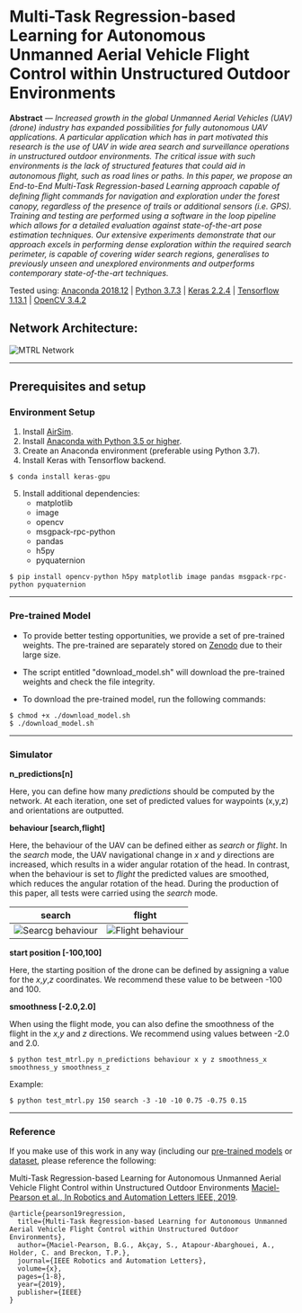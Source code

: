 # Multi-Task Regression-based Learning for Autonomous Unmanned Aerial Vehicle Flight Control within Unstructured Outdoor Environments



**Abstract** *— Increased growth in the global Unmanned Aerial Vehicles (UAV) (drone) industry has expanded possibilities for fully autonomous UAV applications. A particular application which has in part motivated this research is the use of UAV in wide area search and surveillance operations in unstructured outdoor environments. The critical issue with such environments is the lack of structured features that could aid in autonomous ﬂight, such as road lines or paths. In this paper, we propose an End-to-End Multi-Task Regression-based Learning approach capable of deﬁning ﬂight commands for navigation and exploration under the forest canopy, regardless of the presence of trails or additional sensors (i.e. GPS). Training and testing are performed using a software in the loop pipeline which allows for a detailed evaluation against state-of-the-art pose estimation techniques. Our extensive experiments demonstrate that our approach excels in performing dense exploration within the required search perimeter, is capable of covering wider search regions, generalises to previously unseen and unexplored environments and outperforms contemporary state-of-the-art techniques.*

Tested using: [Anaconda 2018.12](https://www.anaconda.com/distribution/) | [Python 3.7.3](https://www.python.org/downloads/release/python-373/) | [Keras 2.2.4](https://pypi.org/project/Keras/) | [Tensorflow 1.13.1](https://www.tensorflow.org/install/pip) | [OpenCV 3.4.2](https://pypi.org/project/opencv-python/)

## Network Architecture:

![MTRL Network](https://github.com/brunapearson/mtrl-auto-uav/blob/master/images/fig2.jpg)

---

## Prerequisites and setup


### Environment Setup

1. Install [AirSim](https://github.com/microsoft/AirSim).
2. Install [Anaconda with Python 3.5 or higher](https://www.anaconda.com/distribution/).
3. Create an Anaconda environment (preferable using Python 3.7).
4. Install Keras with Tensorflow backend.

```
$ conda install keras-gpu
```

5. Install additional dependencies:
   * matplotlib
   * image
   * opencv
   * msgpack-rpc-python
   * pandas
   * h5py
   * pyquaternion

```
$ pip install opencv-python h5py matplotlib image pandas msgpack-rpc-python pyquaternion
```
---
### Pre-trained Model
* To provide better testing opportunities, we provide a set of pre-trained weights. The pre-trained are separately stored on [Zenodo](https://zenodo.org/record/3338078#.XTGBO6Yo8UG) due to their large size.  

* The script entitled "download_model.sh" will download the pre-trained weights and check the file integrity.

* To download the pre-trained model, run the following commands:

```
$ chmod +x ./download_model.sh
$ ./download_model.sh
```

---

### Simulator 

**n_predictions[n]**

Here, you can define how many *predictions* should be computed by the network. At each iteration, one set of predicted values for waypoints (x,y,z) and orientations are outputted.

**behaviour [search,flight]**

Here, the behaviour of the UAV can be defined either as *search* or *flight*. In the *search* mode, the UAV navigational change in *x* and *y* directions are increased, which results in a wider angular rotation of the head. In contrast, when the behaviour is set to *flight* the predicted values are smoothed, which reduces the angular rotation of the head. During the production of this paper, all tests were carried using the *search* mode.

| search | flight |
| --- | --- |
| ![Searcg behaviour](https://github.com/brunapearson/mtrl-auto-uav/blob/master/images/search.gif)    | ![Flight behaviour](https://github.com/brunapearson/mtrl-auto-uav/blob/master/images/flight.gif) |

**start position [-100,100]**

Here, the starting position of the drone can be defined by assigning a value for the *x*,*y*,*z* coordinates. We recommend these value to be between -100 and 100.

**smoothness [-2.0,2.0]**

When using the flight mode, you can also define the smoothness of the flight in the *x*,*y* and *z* directions. We recommend using values between -2.0 and 2.0.

```
$ python test_mtrl.py n_predictions behaviour x y z smoothness_x smoothness_y smoothness_z
```
Example:
```
$ python test_mtrl.py 150 search -3 -10 -10 0.75 -0.75 0.15
```
---
### Reference
If you make use of this work in any way (including our [pre-trained models](https://zenodo.org/record/3338078#.XS32h-hKguU) or [dataset](https://zenodo.org/record/3270774#.XS32sehKguU), please reference the following:

Multi-Task Regression-based Learning for Autonomous Unmanned Aerial Vehicle Flight Control within Unstructured Outdoor Environments 
[Maciel-Pearson et al., In Robotics and Automation Letters IEEE, 2019]( ).

```
@article{pearson19regression,
  title={Multi-Task Regression-based Learning for Autonomous Unmanned Aerial Vehicle Flight Control within Unstructured Outdoor Environments},
  author={Maciel-Pearson, B.G., Akçay, S., Atapour-Abarghouei, A., Holder, C. and Breckon, T.P.},
  journal={IEEE Robotics and Automation Letters},
  volume={x},
  pages={1-8},
  year={2019},
  publisher={IEEE}
}
```
